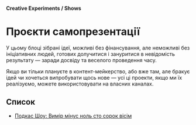 #### Creative Experiments / Shows

# Проєкти самопрезентації

У цьому блоці зібрані ідеї, можливі без фінансування, але неможливі без ініціативних людей, готових долучитися і зануритися в невідомість результату — заради досвіду та веселого проведення часу.

Якщо ви тільки плануєте в контент-мейкерство, або вже там, але бракує ідей чи хочеться випробувати щось нове — усі ці проекти, якщо ми їх реалізуємо, можете використовувати на власних каналах.

## Список

- [Подкас Шоу: Вимір мінус ноль сто сорок вісім](/podcast-show)
